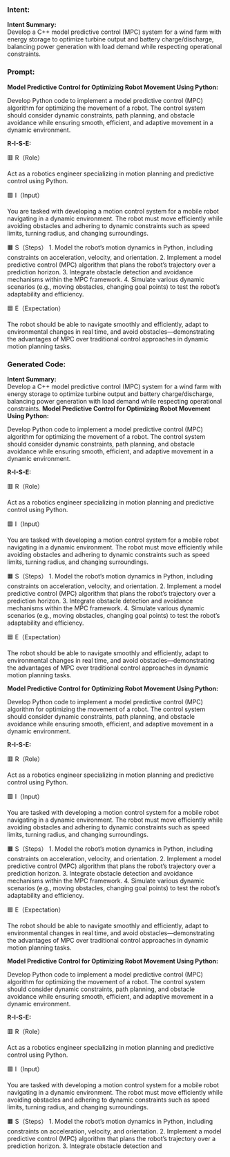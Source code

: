 ### Intent:
**Intent Summary:**  
Develop a C++ model predictive control (MPC) system for a wind farm with energy storage to optimize turbine output and battery charge/discharge, balancing power generation with load demand while respecting operational constraints.

### Prompt:
**Model Predictive Control for Optimizing Robot Movement Using Python:**

Develop Python code to implement a model predictive control (MPC) algorithm for optimizing the movement of a robot. The control system should consider dynamic constraints, path planning, and obstacle avoidance while ensuring smooth, efficient, and adaptive movement in a dynamic environment.

**R-I-S-E:**

🟥 R（Role）

Act as a robotics engineer specializing in motion planning and predictive control using Python.

🟩 I（Input）

You are tasked with developing a motion control system for a mobile robot navigating in a dynamic environment. The robot must move efficiently while avoiding obstacles and adhering to dynamic constraints such as speed limits, turning radius, and changing surroundings.

🟧 S（Steps）
	1.	Model the robot’s motion dynamics in Python, including constraints on acceleration, velocity, and orientation.
	2.	Implement a model predictive control (MPC) algorithm that plans the robot’s trajectory over a prediction horizon.
	3.	Integrate obstacle detection and avoidance mechanisms within the MPC framework.
	4.	Simulate various dynamic scenarios (e.g., moving obstacles, changing goal points) to test the robot’s adaptability and efficiency.

🟦 E（Expectation）

The robot should be able to navigate smoothly and efficiently, adapt to environmental changes in real time, and avoid obstacles—demonstrating the advantages of MPC over traditional control approaches in dynamic motion planning tasks.

### Generated Code:
**Intent Summary:**  
Develop a C++ model predictive control (MPC) system for a wind farm with energy storage to optimize turbine output and battery charge/discharge, balancing power generation with load demand while respecting operational constraints.
**Model Predictive Control for Optimizing Robot Movement Using Python:**

Develop Python code to implement a model predictive control (MPC) algorithm for optimizing the movement of a robot. The control system should consider dynamic constraints, path planning, and obstacle avoidance while ensuring smooth, efficient, and adaptive movement in a dynamic environment.

**R-I-S-E:**

🟥 R（Role）

Act as a robotics engineer specializing in motion planning and predictive control using Python.

🟩 I（Input）

You are tasked with developing a motion control system for a mobile robot navigating in a dynamic environment. The robot must move efficiently while avoiding obstacles and adhering to dynamic constraints such as speed limits, turning radius, and changing surroundings.

🟧 S（Steps）
	1.	Model the robot’s motion dynamics in Python, including constraints on acceleration, velocity, and orientation.
	2.	Implement a model predictive control (MPC) algorithm that plans the robot’s trajectory over a prediction horizon.
	3.	Integrate obstacle detection and avoidance mechanisms within the MPC framework.
	4.	Simulate various dynamic scenarios (e.g., moving obstacles, changing goal points) to test the robot’s adaptability and efficiency.

🟦 E（Expectation）

The robot should be able to navigate smoothly and efficiently, adapt to environmental changes in real time, and avoid obstacles—demonstrating the advantages of MPC over traditional control approaches in dynamic motion planning tasks.

**Model Predictive Control for Optimizing Robot Movement Using Python:**

Develop Python code to implement a model predictive control (MPC) algorithm for optimizing the movement of a robot. The control system should consider dynamic constraints, path planning, and obstacle avoidance while ensuring smooth, efficient, and adaptive movement in a dynamic environment.

**R-I-S-E:**

🟥 R（Role）

Act as a robotics engineer specializing in motion planning and predictive control using Python.

🟩 I（Input）

You are tasked with developing a motion control system for a mobile robot navigating in a dynamic environment. The robot must move efficiently while avoiding obstacles and adhering to dynamic constraints such as speed limits, turning radius, and changing surroundings.

🟧 S（Steps）
	1.	Model the robot’s motion dynamics in Python, including constraints on acceleration, velocity, and orientation.
	2.	Implement a model predictive control (MPC) algorithm that plans the robot’s trajectory over a prediction horizon.
	3.	Integrate obstacle detection and avoidance mechanisms within the MPC framework.
	4.	Simulate various dynamic scenarios (e.g., moving obstacles, changing goal points) to test the robot’s adaptability and efficiency.

🟦 E（Expectation）

The robot should be able to navigate smoothly and efficiently, adapt to environmental changes in real time, and avoid obstacles—demonstrating the advantages of MPC over traditional control approaches in dynamic motion planning tasks.

**Model Predictive Control for Optimizing Robot Movement Using Python:**

Develop Python code to implement a model predictive control (MPC) algorithm for optimizing the movement of a robot. The control system should consider dynamic constraints, path planning, and obstacle avoidance while ensuring smooth, efficient, and adaptive movement in a dynamic environment.

**R-I-S-E:**

🟥 R（Role）

Act as a robotics engineer specializing in motion planning and predictive control using Python.

🟩 I（Input）

You are tasked with developing a motion control system for a mobile robot navigating in a dynamic environment. The robot must move efficiently while avoiding obstacles and adhering to dynamic constraints such as speed limits, turning radius, and changing surroundings.

🟧 S（Steps）
	1.	Model the robot’s motion dynamics in Python, including constraints on acceleration, velocity, and orientation.
	2.	Implement a model predictive control (MPC) algorithm that plans the robot’s trajectory over a prediction horizon.
	3.	Integrate obstacle detection and

